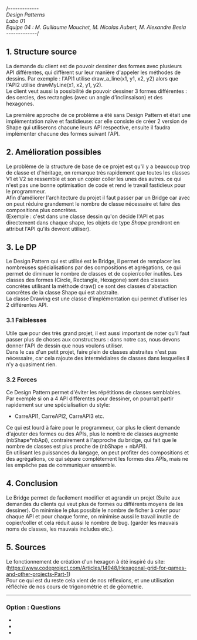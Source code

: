 /*-------------<br>
Design Patterns<br>
Labo 01<br>
Equipe 04 : M. Guillaume Mouchet, M. Nicolas Aubert, M. Alexandre Besia<br>
-------------*/

## 1. Structure source
La demande du client est de pouvoir dessiner des formes avec plusieurs API différentes, qui diffèrent sur leur manière d'appeler les méthodes de dessins. Par exemple : l'API1 utilise draw_a_line(x1, y1, x2, y2) alors que l'API2 utilise drawMyLine(x1, x2, y1, y2). <br>
Le client veut aussi la possibilité de pouvoir dessiner 3 formes différentes : des cercles, des rectangles (avec un angle d'inclinsaison) et des hexagones.

La première approche de ce problème a été sans Design Pattern et était une implémentation naïve et fastidieuse: car elle consiste de créer 2 version de Shape qui utiliserons chacune leurs API respective, ensuite il faudra implémenter chacune des formes suivant l'API.

## 2. Amélioration possibles
Le problème de la structure de base de ce projet est qu'il y a beaucoup trop de classe et d'héritage, on remarque très rapidement que toutes les classes V1 et V2 se ressemble et son un copier coller les unes des autres. ce qui n'est pas une bonne optimisation de code et rend le travail fastidieux pour le programmeur.<br>
Afin d'améliorer l'architecture du projet il faut passer par un Bridge car avec on peut réduire grandement le nombre de classe nécessaire et faire des compositions plus concrètes.<br>
(Exemple : c'est dans une classe dessin qu'on décide l'API et pas directement dans chaque shape, les objets de type <i>Shape</i> prendront en attribut l'API qu'ils devront utiliser). <br>

## 3. Le DP
Le Design Pattern qui est utilisé est le Bridge, il permet de remplacer les nombreuses spécialisations par des compositions et agrégations, ce qui permet de diminuer le nombre de classes et de copier/coller inutiles. 
Les classes des formes (Circle, Rectangle, Hexagone) sont des classes concrètes utilisant la méthode draw() ce sont des classes d'abstaction concrètes de la classe Shape qui est abstraite. <br>
La classe Drawing est une classe d'implémentation qui permet d'utliser les 2 différentes API. 

### 3.1 Faiblesses
Utile que pour des très grand projet, il est aussi important de noter qu'il faut passer plus de choses aux constructeurs : dans notre cas, nous devons donner l'API de dessin que nous voulons utiliser.<br>
Dans le cas d'un petit projet, faire plein de classes abstraites n'est pas nécessaire, car cela rajoute des intermédiaires de classes dans lesquelles il n'y a quasiment rien.

### 3.2 Forces
Ce Design Pattern permet d'éviter les répétitions de classes semblables. Par exemple si on a 4 API différentes pour dessiner, on pourrait partir rapidement sur une spécialisation du style:
- CarreAPI1, CarreAPI2, CarreAPI3 etc. <br>

Ce qui est lourd à faire pour le programmeur, car plus le client demande d'ajouter des formes ou des APIs, plus le nombre de classes augmente (nbShape*nbApi), contrairement à l'approche du bridge, qui fait que le nombre de classes est plus proche de (nbShape + nbAPI). <br>
En utilisant les puissances du langage, on peut profiter des compositions et des agrégations, ce qui sépare complétement les formes des APIs, mais ne les empêche pas de communiquer ensemble.


## 4. Conclusion
Le Bridge permet de facilement modifier et agrandir un projet (Suite aux demandes du clients qui veut plus de formes ou différents moyens de les dessiner). On minimise le plus possible le nombre de ficher à créer pour chaque API et pour chaque forme, on minimise aussi le travail inutile de copier/coller et cela réduit aussi le nombre de bug. (garder les mauvais noms de classes, les mauvais includes etc.).


## 5. Sources
Le fonctionnement de création d'un hexagon à été inspiré du site: (https://www.codeproject.com/Articles/14948/Hexagonal-grid-for-games-and-other-projects-Part-1)<br>
Pour ce qui est du reste cela vient de nos réflexions, et une utilisation réfléchie de nos cours de trigonométrie et de géometrie.

_____________________

### Option : Questions
-
-
-
